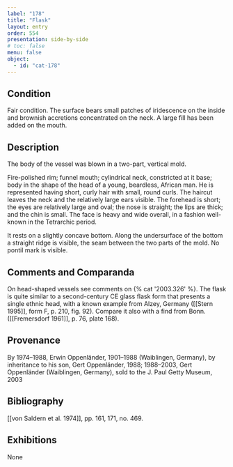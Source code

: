 ```yaml
---
label: "178"
title: "Flask"
layout: entry
order: 554
presentation: side-by-side
# toc: false
menu: false
object:
  - id: "cat-178"
---
```


## Condition

Fair condition. The surface bears small patches of iridescence on the inside and brownish accretions concentrated on the neck. A large fill has been added on the mouth.

## Description

The body of the vessel was blown in a two-part, vertical mold.

Fire-polished rim; funnel mouth; cylindrical neck, constricted at it base; body in the shape of the head of a young, beardless, African man. He is represented having short, curly hair with small, round curls. The haircut leaves the neck and the relatively large ears visible. The forehead is short; the eyes are relatively large and oval; the nose is straight; the lips are thick; and the chin is small. The face is heavy and wide overall, in a fashion well-known in the Tetrarchic period.

It rests on a slightly concave bottom. Along the undersurface of the bottom a straight ridge is visible, the seam between the two parts of the mold. No pontil mark is visible.

## Comments and Comparanda

On head-shaped vessels see comments on {% cat '2003.326' %}. The flask is quite similar to a second-century CE glass flask form that presents a single ethnic head, with a known example from Alzey, Germany ([[Stern 1995]], form F, p. 210, fig. 92). Compare it also with a find from Bonn. ([[Fremersdorf 1961]], p. 76, plate 168).

## Provenance

By 1974–1988, Erwin Oppenländer, 1901–1988 (Waiblingen, Germany), by inheritance to his son, Gert Oppenländer, 1988; 1988–2003, Gert Oppenländer (Waiblingen, Germany), sold to the J. Paul Getty Museum, 2003

## Bibliography

[[von Saldern et al. 1974]], pp. 161, 171, no. 469.

## Exhibitions

None